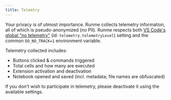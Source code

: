 ```yaml
---
title: Telemtry
---
```


Your privacy is of utmost importance. Runme collects telemetry information, all of which is pseudo-anonymized (no PII). Runme respects both [VS Code's global "no telemetry"](https://code.visualstudio.com/docs/getstarted/telemetry) (id: `telemetry.telemetryLevel`) setting and the common `DO_NO_TRACK=1` environment variable.

Telemetry collected includes:

- Buttons clicked & commands triggered
- Total cells and how many are executed
- Extension activation and deactivation
- Notebook opened and saved (incl. metadata; file names are obfuscated)

If you don't wish to participate in telemetry, please deactivate it using the available settings.
